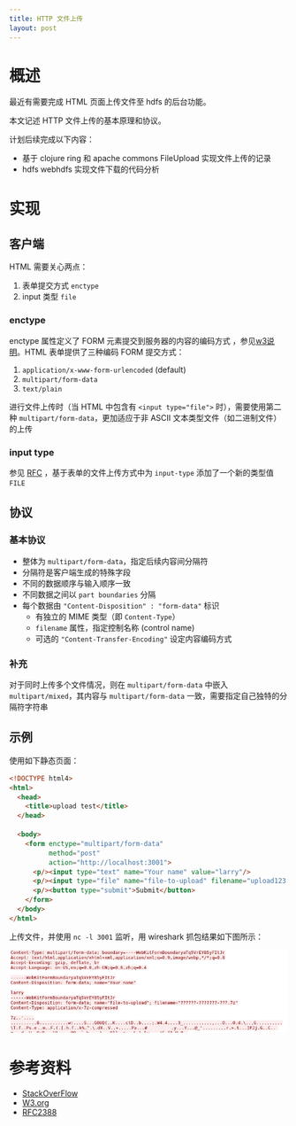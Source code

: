 ```yaml
---
title: HTTP 文件上传
layout: post
---
```


# 概述

最近有需要完成 HTML 页面上传文件至 hdfs 的后台功能。 

本文记述 HTTP 文件上传的基本原理和协议。

计划后续完成以下内容：

* 基于 clojure ring 和 apache commons FileUpload 实现文件上传的记录
* hdfs webhdfs 实现文件下载的代码分析

# 实现

## 客户端

HTML 需要关心两点：

1. 表单提交方式 `enctype`
2. input 类型 `file`

### enctype

enctype 属性定义了 FORM 元素提交到服务器的内容的编码方式 ，参见[w3说明][w3]。HTML 表单提供了三种编码 FORM 提交方式：

1. `application/x-www-form-urlencoded` (default)
2. `multipart/form-data`
3. `text/plain`

进行文件上传时（当 HTML 中包含有 `<input type="file">` 时），需要使用第二种 `multipart/form-data`，更加适应于非 ASCII 文本类型文件（如二进制文件）的上传

### input type

参见 [RFC][rfc] ，基于表单的文件上传方式中为 `input-type` 添加了一个新的类型值 `FILE`

## 协议


### 基本协议

* 整体为 `multipart/form-data`，指定后续内容间分隔符
* 分隔符是客户端生成的特殊字段
* 不同的数据顺序与输入顺序一致
* 不同数据之间以 `part boundaries` 分隔
* 每个数据由 `"Content-Disposition" : "form-data"` 标识
  - 有独立的 MIME 类型（即 `Content-Type`）
  - `filename` 属性，指定控制名称 (control name)
  - 可选的 `"Content-Transfer-Encoding"` 设定内容编码方式

### 补充

对于同时上传多个文件情况，则在 `multipart/form-data` 中嵌入 `multipart/mixed`，其内容与 `multipart/form-data` 一致，需要指定自己独特的分隔符字符串

## 示例

使用如下静态页面：

```html
<!DOCTYPE html4>
<html>
  <head>
    <title>upload test</title>
  </head>

  <body>
    <form enctype="multipart/form-data"
          method="post"
          action="http://localhost:3001">
      <p/><input type="text" name="Your name" value="larry"/>
      <p/><input type="file" name="file-to-upload" filename="upload123.txt"/>
      <p/><button type="submit">Submit</button>
    </form>
  </body>
</html>
```

上传文件，并使用 `nc -l 3001` 监听，用 wireshark 抓包结果如下图所示：

![上传示例](./images/HTTP文件上传/wireshark.png)


# 参考资料

* [StackOverFlow][StackOverFlow]
* [W3.org][w3]
* [RFC2388][rfc]


[StackOverFlow]: http://stackoverflow.com/questions/4526273/what-does-enctype-multipart-form-data-mean "What does enctype='multipart/form-data' mean?"
[rfc]: https://www.ietf.org/rfc/rfc2388.txt "Returning Values from Forms:  multipart/form-data"
[w3]: https://www.w3.org/TR/html401/interact/forms.html#h-17.13.4 "w3资料"
